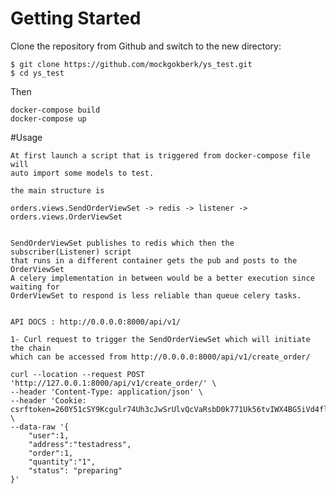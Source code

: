 # Getting Started

Clone the repository from Github and switch to the new directory:

    $ git clone https://github.com/mockgokberk/ys_test.git  
    $ cd ys_test
    
Then

    docker-compose build
    docker-compose up



#Usage

    At first launch a script that is triggered from docker-compose file will 
    auto import some models to test. 

    the main structure is 

    orders.views.SendOrderViewSet -> redis -> listener -> orders.views.OrderViewSet 


    SendOrderViewSet publishes to redis which then the subscriber(Listener) script 
    that runs in a different container gets the pub and posts to the OrderViewSet
    A celery implementation in between would be a better execution since waiting for 
    OrderViewSet to respond is less reliable than queue celery tasks. 

    
    API DOCS : http://0.0.0.0:8000/api/v1/ 
    
    1- Curl request to trigger the SendOrderViewSet which will initiate the chain
    which can be accessed from http://0.0.0.0:8000/api/v1/create_order/

    curl --location --request POST 'http://127.0.0.1:8000/api/v1/create_order/' \
    --header 'Content-Type: application/json' \
    --header 'Cookie: csrftoken=260Y51cSY9Kcgulr74Uh3cJwSrUlvQcVaRsbD0k771Uk56tvIWX4BG5iVd4flV8z' \
    --data-raw '{
        "user":1,
        "address":"testadress",
        "order":1,
        "quantity":"1",
        "status": "preparing"
    }'